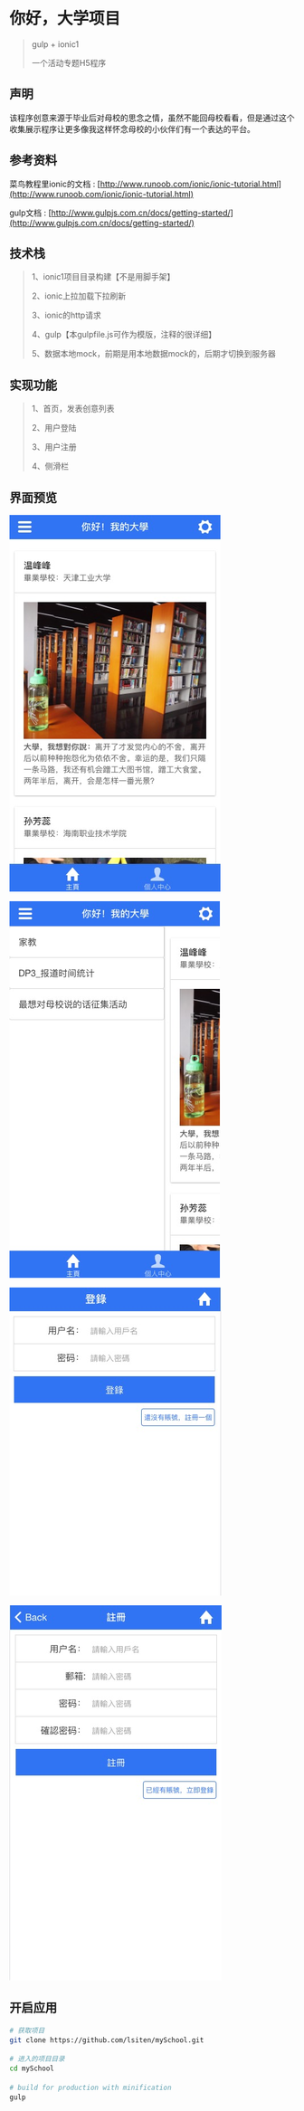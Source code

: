 # 你好，大学项目
> gulp + ionic1
>
> 一个活动专题H5程序
## 声明
该程序创意来源于毕业后对母校的思念之情，虽然不能回母校看看，但是通过这个收集展示程序让更多像我这样怀念母校的小伙伴们有一个表达的平台。

## 参考资料

菜鸟教程里ionic的文档 : [http://www.runoob.com/ionic/ionic-tutorial.html](http://www.runoob.com/ionic/ionic-tutorial.html)

gulp文档 : [http://www.gulpjs.com.cn/docs/getting-started/](http://www.gulpjs.com.cn/docs/getting-started/)

## 技术栈
>1、ionic1项目目录构建【不是用脚手架】
>
>2、ionic上拉加载下拉刷新
>
>3、ionic的http请求
>
>4、gulp【本gulpfile.js可作为模版，注释的很详细】
>
>5、数据本地mock，前期是用本地数据mock的，后期才切换到服务器

## 实现功能
>1、首页，发表创意列表
>
>2、用户登陆
>
>3、用户注册
>
>4、侧滑栏


## 界面预览

![首页](readme/1.jpg)

![首页侧栏](readme/2.jpg)

![用户登陆](readme/3.jpg)

![用户注册](readme/4.jpg)



## 开启应用

``` bash
# 获取项目
git clone https://github.com/lsiten/mySchool.git

# 进入的项目目录
cd mySchool

# build for production with minification
gulp
```
